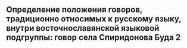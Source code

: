 <h2> Определение положения говоров, традиционно относимых к русскому языку, внутри восточнославянской языковой подгруппы: говор cела Спиридонова Буда 2<h2>
